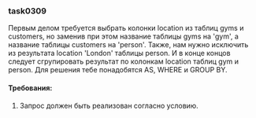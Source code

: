 
### task0309

Первым делом требуется выбрать колонки location из таблиц gyms и customers, но заменив при этом название таблицы gyms на &#39;gym&#39;, а название таблицы customers на &#39;person&#39;.
Также, нам нужно исключить из результата location &#39;London&#39; таблицы person.
И в конце концов следует сгрупировать результат по колонкам location таблиц gym и person.
Для решения тебе понадобятся AS, WHERE и GROUP BY.


#### Требования:
1.	Запрос должен быть реализован согласно условию.

